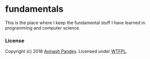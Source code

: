 # fundamentals

This is the place where I keep the fundamental stuff I have learned in programming and computer science.

### License

Copyright (c) 2018 [Avinash Pandey](http://mrpandey.com). Licensed under [WTFPL](https://github.com/mrpandey/fundamentals/blob/master/LICENSE).
